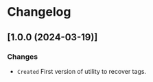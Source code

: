 # **Changelog**
## **[1.0.0 (2024-03-19)]**
### Changes
- `Created` First version of utility to recover tags.
